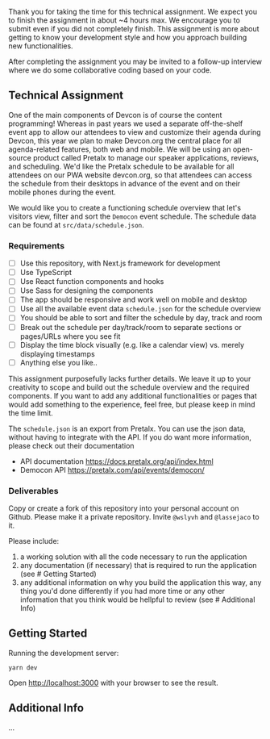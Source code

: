 Thank you for taking the time for this technical assignment. We expect you to finish the assignment in about ~4 hours max. We encourage you to submit even if you did not completely finish. This assignment is more about getting to know your development style and how you approach building new functionalities.

After completing the assignment you may be invited to a follow-up interview where we do some collaborative coding based on your code.


## Technical Assignment

One of the main components of Devcon is of course the content programming! Whereas in past years we used a separate off-the-shelf event app to allow our attendees to view and customize their agenda during Devcon, this year we plan to make Devcon.org the central place for all agenda-related features, both web and mobile. We will be using an open-source product called Pretalx to manage our speaker applications, reviews, and scheduling. We'd like the Pretalx schedule to be available for all attendees on our PWA website devcon.org, so that attendees can access the schedule from their desktops in advance of the event and on their mobile phones during the event. 


We would like you to create a functioning schedule overview that let's visitors view, filter and sort the `Democon` event schedule. The schedule data can be found at `src/data/schedule.json`. 

### Requirements 

- [ ] Use this repository, with Next.js framework for development
- [ ] Use TypeScript
- [ ] Use React function components and hooks
- [ ] Use Sass for designing the components
- [ ] The app should be responsive and work well on mobile and desktop
- [ ] Use all the available event data `schedule.json` for the schedule overview
- [ ] You should be able to sort and filter the schedule by day, track and room
- [ ] Break out the schedule per day/track/room to separate sections or pages/URLs where you see fit
- [ ] Display the time block visually (e.g. like a calendar view) vs. merely displaying timestamps 
- [ ] Anything else you like..

This assignment purposefully lacks further details. We leave it up to your creativity to scope and build out the schedule overview and the required components. If you want to add any additional functionalities or pages that would add something to the experience, feel free, but please keep in mind the time limit.

The `schedule.json` is an export from Pretalx. You can use the json data, without having to integrate with the API. If you do want more information, please check out their documentation

- API documentation https://docs.pretalx.org/api/index.html
- Democon API https://pretalx.com/api/events/democon/

### Deliverables

Copy or create a fork of this repository into your personal account on Github. Please make it a private repository. Invite `@wslyvh` and `@lassejaco` to it.

Please include:
1. a working solution with all the code necessary to run the application
1. any documentation (if necessary) that is required to run the application (see # Getting Started)
1. any additional information on why you build the application this way, any thing you'd done differently if you had more time or any other information that you think would be hellpful to review (see # Additional Info)

## Getting Started

Running the development server:

```
yarn dev
```

Open [http://localhost:3000](http://localhost:3000) with your browser to see the result.


## Additional Info

...
